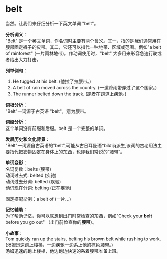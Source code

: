 # belt

当然。让我们来仔细分析一下英文单词 "belt"。

  

**分析词义**：  
"Belt" 是一个英文单词，作名词时主要有两个含义。其一，指的是我们通常用在腰部固定裤子的皮带。其二，它还可以指代一种地带、区域或范围。例如"a belt of rainforest" (一片雨林地带)。作动词使用时，"belt" 大多用来形容急速行驶或者给出大力打击。

  

**列举例句**：

  

1.  He tugged at his belt. (他拉了拉腰带。)
2.  A belt of rain moved across the country. (一道降雨带穿过了这个国家。)
3.  The runner belted down the track. (跑者在跑道上疾驰。)

  

**词根分析**：  
"Belt"一词源于古英语 "belt"，意为腰带。

  

**词缀分析**：  
这个单词没有前缀和后缀。belt 是一个完整的单词。

  

**发展历史和文化背景**：  
"Belt"一词源自古英语的"belt",可能从古日耳曼语\*bilđiją派生,该词的古老用法主要指代把衣物固定在身体上的东西，也即我们常说的“腰带”。

  

**单词变形**：  
名词复数：belts (腰带)  
动词过去式: belted (疾驰)  
动词过去分词: belted (疾驰)  
动词现在分词: belting (正在疾驰)

  

固定搭配举例：a belt of (一片…)

  

**记忆辅助**：  
为了帮助记忆，你可以联想到出门时常检查的东西，例如"Check your **belt** before you go out" （出门前检查你的**腰带**）。

  

**小故事**：  
Tom quickly ran up the stairs, belting his brown belt while rushing to work. (汤姆迅速跑上楼梯，一边疾驰一边系上他的棕色腰带。)  
汤姆迅速的跑上楼梯，他边跑边快速的系着腰带准备上班。
